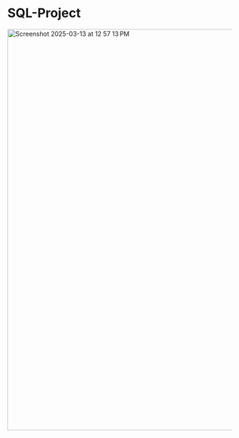 # SQL-Project
<img width="900" alt="Screenshot 2025-03-13 at 12 57 13 PM" src="https://github.com/user-attachments/assets/135c54fc-7925-4e80-8d00-fc37a7f8047f" />
